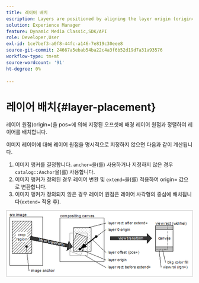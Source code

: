 ```yaml
---
title: 레이어 배치
escription: Layers are positioned by aligning the layer origin (origin=) with the background layer origin at an offset specified by pos=.
solution: Experience Manager
feature: Dynamic Media Classic,SDK/API
role: Developer,User
exl-id: 1ce7bef3-a0f8-44fc-a146-7e819c30eee8
source-git-commit: 24667a5ebab54ba22c4a3f6b52d19d7a31a93576
workflow-type: tm+mt
source-wordcount: '91'
ht-degree: 0%

---
```


# 레이어 배치{#layer-placement}

레이어 원점(origin=)을 pos=에 의해 지정된 오프셋에 배경 레이어 원점과 정렬하여 레이어를 배치합니다.

이미지 레이어에 대해 레이어 원점을 명시적으로 지정하지 않으면 다음과 같이 계산됩니다.

1. 이미지 앵커를 결정합니다. `anchor=`을(를) 사용하거나 지정하지 않은 경우 `catalog::Anchor`을(를) 사용합니다.
1. 이미지 앵커가 정의된 경우 레이어 변환 및 `extend=`을(를) 적용하여 origin= 값으로 변환합니다.
1. 이미지 앵커가 정의되지 않은 경우 레이어 원점은 레이어 사각형의 중심에 배치됩니다(`extend=` 적용 후).

![레이어 배치 이미지](assets/layerplacement.png)
